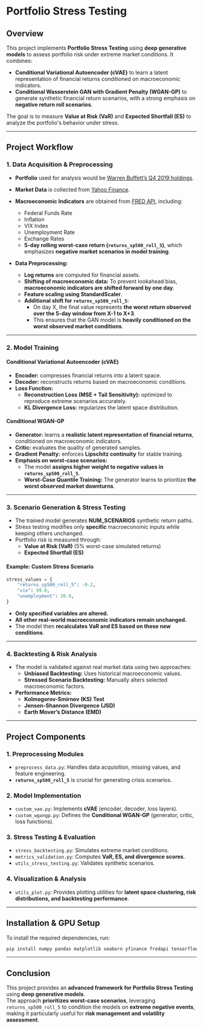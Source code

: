 # Portfolio Stress Testing

## Overview

This project implements **Portfolio Stress Testing** using **deep generative models** to assess portfolio risk under extreme market conditions. It combines:

- **Conditional Variational Autoencoder (cVAE)** to learn a latent representation of financial returns conditioned on macroeconomic indicators.
- **Conditional Wasserstein GAN with Gradient Penalty (WGAN-GP)** to generate synthetic financial return scenarios, with a strong emphasis on **negative return roll scenarios**.

The goal is to measure **Value at Risk (VaR)** and **Expected Shortfall (ES)** to analyze the portfolio's behavior under stress.

---

## Project Workflow

### 1. Data Acquisition & Preprocessing
- **Portfolio** used for analysis would be [Warren Buffett’s Q4 2019 holdings](https://valuesider.com/guru/warren-buffett-berkshire-hathaway/portfolio/2019/4?sort=-percent_portfolio&sells_page=1&page=1).
- **Market Data** is collected from [Yahoo Finance](https://developer.yahoo.com/api/).
- **Macroeconomic Indicators** are obtained from [FRED API](https://fred.stlouisfed.org/docs/api/fred/), including:
  - Federal Funds Rate
  - Inflation
  - VIX Index
  - Unemployment Rate
  - Exchange Rates
  - **5-day rolling worst-case return (`returns_sp500_roll_5`)**, which emphasizes **negative market scenarios in model training**.

- **Data Preprocessing:**
  - **Log returns** are computed for financial assets.
  - **Shifting of macroeconomic data:** To prevent lookahead bias, **macroeconomic indicators are shifted forward by one day**.
  - **Feature scaling using StandardScaler**.
  - **Additional shift for `returns_sp500_roll_5`**:  
    - On day X, the final value represents **the worst return observed over the 5-day window from X-1 to X+3**.
    - This ensures that the GAN model is **heavily conditioned on the worst observed market conditions**.

---

### 2. Model Training
#### Conditional Variational Autoencoder (cVAE)
- **Encoder:** compresses financial returns into a latent space.
- **Decoder:** reconstructs returns based on macroeconomic conditions.
- **Loss Function:**
  - **Reconstruction Loss (MSE + Tail Sensitivity):** optimized to reproduce extreme scenarios accurately.
  - **KL Divergence Loss:** regularizes the latent space distribution.

#### Conditional WGAN-GP
- **Generator:** learns a **realistic latent representation of financial returns**, conditioned on macroeconomic indicators.
- **Critic:** evaluates the quality of generated samples.
- **Gradient Penalty:** enforces **Lipschitz continuity** for stable training.
- **Emphasis on worst-case scenarios:**  
  - The model **assigns higher weight to negative values in `returns_sp500_roll_5`**.
  - **Worst-Case Quantile Training:** The generator learns to prioritize **the worst observed market downturns**.

---

### 3. Scenario Generation & Stress Testing
- The trained model generates **NUM_SCENARIOS** synthetic return paths.
- Stress testing modifies only **specific** macroeconomic inputs while keeping others unchanged.
- Portfolio risk is measured through:
  - **Value at Risk (VaR)** (5% worst-case simulated returns)
  - **Expected Shortfall (ES)**

#### Example: Custom Stress Scenario

```python
stress_values = {
    "returns_sp500_roll_5": -0.2,
    "vix": 99.0,
    "unemployment": 20.0,
}
```

- **Only specified variables are altered.**
- **All other real-world macroeconomic indicators remain unchanged.**
- The model then **recalculates VaR and ES based on these new conditions**.

---

### 4. Backtesting & Risk Analysis
- The model is validated against real market data using two approaches:
  - **Unbiased Backtesting:** Uses historical macroeconomic values.
  - **Stressed Scenario Backtesting:** Manually alters selected macroeconomic factors.
- **Performance Metrics:**
  - **Kolmogorov-Smirnov (KS) Test**
  - **Jensen-Shannon Divergence (JSD)**
  - **Earth Mover’s Distance (EMD)**

---

## Project Components
### 1. Preprocessing Modules
- `preprocess_data.py`: Handles data acquisition, missing values, and feature engineering.
- **`returns_sp500_roll_5`** is crucial for generating crisis scenarios.

### 2. Model Implementation
- `custom_vae.py`: Implements **cVAE** (encoder, decoder, loss layers).
- `custom_wgangp.py`: Defines the **Conditional WGAN-GP** (generator, critic, loss functions).

### 3. Stress Testing & Evaluation
- `stress_backtesting.py`: Simulates extreme market conditions.
- `metrics_validation.py`: Computes **VaR, ES, and divergence scores**.
- `utils_stress_testing.py`: Validates synthetic scenarios.

### 4. Visualization & Analysis
- `utils_plot.py`: Provides plotting utilities for **latent space clustering, risk distributions, and backtesting performance**.

---

## Installation & GPU Setup

To install the required dependencies, run:

```bash
pip install numpy pandas matplotlib seaborn yfinance fredapi tensorflow scikit-learn scipy
```

---

## Conclusion
This project provides an **advanced framework for Portfolio Stress Testing** using **deep generative models**.  
The approach **prioritizes worst-case scenarios**, leveraging `returns_sp500_roll_5` to condition the models on **extreme negative events**, making it particularly useful for **risk management and volatility assessment**.

